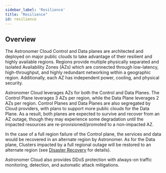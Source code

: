 ```yaml
---
sidebar_label: 'Resilience'
title: "Resilience"
id: resilience
---
```


## Overview

The Astronomer Cloud Control and Data planes are architected and deployed on major public clouds to take advantage of their resilient and highly available regions. Regions provide multiple physically separated and isolated Availability Zones (AZs) which are connected through low-latency, high-throughput, and highly redundant networking within a geographic region. Additionally, each AZ has independent power, cooling, and physical security.

Astronomer Cloud leverages AZs for both the Control and Data Planes. The Control Plane leverages 3 AZs per region, while the Data Plane leverages 2 AZs per region. Control Planes and Data Planes are also segregated by Cloud providers, with plans to support more public clouds for the Data Plane. As a result, both planes are expected to survive and recover from an AZ outage, though they may experience some degradation until the impacted resources are re-provisioned/promoted to a non-impacted AZ.

In the case of a full region failure of the Control plane, the services and data would be recovered in an alternate region by Astronomer. As for the Data plane, Clusters impacted by a full regional outage will be restored to an alternate region (see [Disaster Recovery](disaster-recovery) for details).

Astronomer Cloud also provides DDoS protection with always-on traffic monitoring, detection, and automatic attack mitigations.

